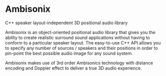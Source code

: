 # Ambisonix
C++ speaker layout-independent 3D positional audio library

Ambisonix is an object-oriented positional audio library that gives you the ability to create realistic surround sound applications without having to conform to a particular speaker layout. The easy-to-use C++ API allows you to specify any number of sources / speakers and their positions in order to pin-point the best possible audio image for any sound system.

Ambisonix makes use of 3rd order Ambisonics technology with distance encoding and Doppler effect to deliver a true 3D audio experience.
